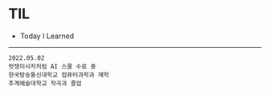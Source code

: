 # TIL

* Today I Learned
---
```
2022.05.02 
멋쟁이사자처럼 AI 스쿨 수료 중
한국방송통신대학교 컴퓨터과학과 재학
추계예술대학교 작곡과 졸업
```

